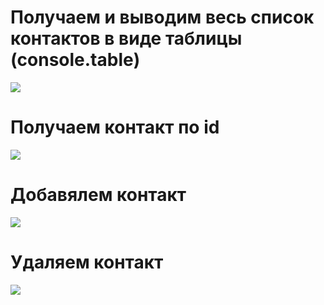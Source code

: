# Получаем и выводим весь список контактов в виде таблицы (console.table)

<img src='https://d3dehtdmp2rwcw.cloudfront.net/ms_435441/IEGjNp58qkoMIigllYkKlxEIjgUr1o/1.jpg?Expires=1631640600&Signature=cmBnNPjoLbMyj-ufWTKNDE4ygbZ1SNek4bINpCkxLXrE8MpqP62nLSqGKP4ZoUBwLYahV1E~i0CdCouP30Z2tca0Jg0hB0jENxEMo~l~r1PQ67OQlzUy80FsZqMSZQ5~epZ9mJrjWIDzsWQkb~X6XrGWW1q5zOOFWDvq8Jrotq03dM-Ljp62f-1UxI2tCUOFqL5tu29RcTYsoxifZG9ChOdbnN6UUgFTa7JjNyZmjTq3nilqtezhiR1kLayKHUnSiFoHkveTb~pGk5TKVgss0GB2IPcmFUcV3N4FKeaBGb8~winrC2DnmD-C7~WZY~1mnhtMe9GFh140CdRRTD~vSw__&Key-Pair-Id=APKAJBCGYQYURKHBGCOA' />

# Получаем контакт по id
<img src='https://d3dehtdmp2rwcw.cloudfront.net/ms_435441/urCuwF4esyAGERDfowJ28MFwKkpl1U/2.jpg?Expires=1631640600&Signature=OlifL3PkmjydjwZiVkcyIMZO23BFjZ5f9vBopRH~PasWpi79uP-qDBVEikb~PtngSswTRbAQWeKVO6VS1kAbeCugN4RsPTmlJXiYYAfwyF14I32Dkc2hL~benzUE~YrCF05pIAYo7gIIvAzTHVU9q9xk7UBSV14tNS1IpvsRSvJDoT2mBUFL6SRAJiRZstDpaskR-aR~s~v4pKw0fFj39gNeR3L62dDrmPfR0oEQ9d9GFqCEnyMRBLFs3hWb1f3THEnL3iyGpQXdr3kMHGM4lE7m4lvEsEfbzz4U~SV19drJw5OhJZE~TXyvSGkz1c2cDRDO3Mb9~6DIL3qfwfFDQQ__&Key-Pair-Id=APKAJBCGYQYURKHBGCOA' />

# Добавялем контакт
<img src='https://d3dehtdmp2rwcw.cloudfront.net/ms_435441/Nk0GPjCCHWHTeRsUyLIU6MecavhiI9/3.jpg?Expires=1631651400&Signature=QVE0P2XAgFvbu6E1lwzC3P0JYk-Rvei4bFxiXhTUzj69InOEPLrC3w4lgMnyWjuEINKy8dRFKs7fEUJ93Y~LR9rQXT8B-QTHk53dg8mA2g3C-hWBjd094QPKHaW9EEnNRiNwQ95-RY~6IuHyYKLRgp34uxq1JLVhmLlLqXMzOy9PNEa4VnBqstaJ9svCAwLyg3pHoYZyuIQ2KmsHiR~PMzGOqKrHndkHAw6Gmt9gmDQVy0QIPoLHjkVNOxzr~g8ZJpaUbc8Y8o0V2W7vdAIHg8aTgdIxR4h18IJDexI7qQ-w005V5Y90n524A43cLyBEa9ogwbj2jVXpWUPH~0aUSQ__&Key-Pair-Id=APKAJBCGYQYURKHBGCOA' />

# Удаляем контакт
<img src='https://d3dehtdmp2rwcw.cloudfront.net/ms_435441/sylTW5R0zQLQMssQrphkQVEbSJBnPe/4.jpg?Expires=1631653200&Signature=ZAKli2t3kJJbn7erMIXzSiPWKRxR~dlmwMlgIZ5uSemh~ABvj-c9ciS1SKrITHvEdRcRZCpXJlx6uUnxBgVQoJ9sUSXPpI2moLKufAH4-QjxQtBZLRZaJY5t69TzHbqQjO~M0~45j6viRJ2puxGAUrtwrEhFL9qFFZJRQOaftjvg1wUqXqalu2M8fKOy2VPIrgqLjF3dwdQcYxVDspRTN8Ton4YNw20SL9IsNyPL3pyGflDufYGzLWtPGfjqSXd1YngWDvTDP5UI-8etcTXu6ZXJEeycxseEcKiCRRc9carmIuMBND7s5JwOTKkKIUlJvLgHDvoDMxs1H6NyR0tfiQ__&Key-Pair-Id=APKAJBCGYQYURKHBGCOA' />
